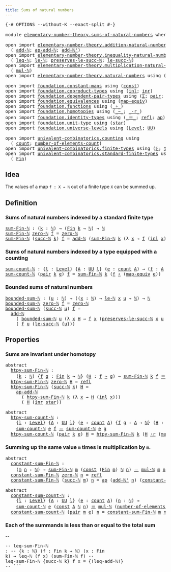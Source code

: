 ```yaml
---
title: Sums of natural numbers
---
```


<pre class="Agda"><a id="49" class="Symbol">{-#</a> <a id="53" class="Keyword">OPTIONS</a> <a id="61" class="Pragma">--without-K</a> <a id="73" class="Pragma">--exact-split</a> <a id="87" class="Symbol">#-}</a>

<a id="92" class="Keyword">module</a> <a id="99" href="elementary-number-theory.sums-of-natural-numbers.html" class="Module">elementary-number-theory.sums-of-natural-numbers</a> <a id="148" class="Keyword">where</a>

<a id="155" class="Keyword">open</a> <a id="160" class="Keyword">import</a> <a id="167" href="elementary-number-theory.addition-natural-numbers.html" class="Module">elementary-number-theory.addition-natural-numbers</a> <a id="217" class="Keyword">using</a>
  <a id="225" class="Symbol">(</a> <a id="227" href="elementary-number-theory.addition-natural-numbers.html#1096" class="Function">add-ℕ</a><a id="232" class="Symbol">;</a> <a id="234" href="elementary-number-theory.addition-natural-numbers.html#1212" class="Function">ap-add-ℕ</a><a id="242" class="Symbol">;</a> <a id="244" href="elementary-number-theory.addition-natural-numbers.html#1169" class="Function">add-ℕ&#39;</a><a id="250" class="Symbol">)</a>
<a id="252" class="Keyword">open</a> <a id="257" class="Keyword">import</a> <a id="264" href="elementary-number-theory.inequality-natural-numbers.html" class="Module">elementary-number-theory.inequality-natural-numbers</a> <a id="316" class="Keyword">using</a>
  <a id="324" class="Symbol">(</a> <a id="326" href="elementary-number-theory.inequality-natural-numbers.html#1662" class="Function">leq-ℕ</a><a id="331" class="Symbol">;</a> <a id="333" href="elementary-number-theory.inequality-natural-numbers.html#2079" class="Function">le-ℕ</a><a id="337" class="Symbol">;</a> <a id="339" href="elementary-number-theory.inequality-natural-numbers.html#11850" class="Function">preserves-le-succ-ℕ</a><a id="358" class="Symbol">;</a> <a id="360" href="elementary-number-theory.inequality-natural-numbers.html#14417" class="Function">le-succ-ℕ</a><a id="369" class="Symbol">)</a>
<a id="371" class="Keyword">open</a> <a id="376" class="Keyword">import</a> <a id="383" href="elementary-number-theory.multiplication-natural-numbers.html" class="Module">elementary-number-theory.multiplication-natural-numbers</a> <a id="439" class="Keyword">using</a>
  <a id="447" class="Symbol">(</a> <a id="449" href="elementary-number-theory.multiplication-natural-numbers.html#1286" class="Function">mul-ℕ</a><a id="454" class="Symbol">)</a>
<a id="456" class="Keyword">open</a> <a id="461" class="Keyword">import</a> <a id="468" href="elementary-number-theory.natural-numbers.html" class="Module">elementary-number-theory.natural-numbers</a> <a id="509" class="Keyword">using</a> <a id="515" class="Symbol">(</a><a id="516" href="elementary-number-theory.natural-numbers.html#1548" class="Datatype">ℕ</a><a id="517" class="Symbol">;</a> <a id="519" href="elementary-number-theory.natural-numbers.html#1569" class="InductiveConstructor">zero-ℕ</a><a id="525" class="Symbol">;</a> <a id="527" href="elementary-number-theory.natural-numbers.html#1582" class="InductiveConstructor">succ-ℕ</a><a id="533" class="Symbol">)</a>

<a id="536" class="Keyword">open</a> <a id="541" class="Keyword">import</a> <a id="548" href="foundation.constant-maps.html" class="Module">foundation.constant-maps</a> <a id="573" class="Keyword">using</a> <a id="579" class="Symbol">(</a><a id="580" href="foundation-core.constant-maps.html#216" class="Function">const</a><a id="585" class="Symbol">)</a>
<a id="587" class="Keyword">open</a> <a id="592" class="Keyword">import</a> <a id="599" href="foundation.coproduct-types.html" class="Module">foundation.coproduct-types</a> <a id="626" class="Keyword">using</a> <a id="632" class="Symbol">(</a><a id="633" href="foundation.coproduct-types.html#1249" class="InductiveConstructor">inl</a><a id="636" class="Symbol">;</a> <a id="638" href="foundation.coproduct-types.html#1267" class="InductiveConstructor">inr</a><a id="641" class="Symbol">)</a>
<a id="643" class="Keyword">open</a> <a id="648" class="Keyword">import</a> <a id="655" href="foundation.dependent-pair-types.html" class="Module">foundation.dependent-pair-types</a> <a id="687" class="Keyword">using</a> <a id="693" class="Symbol">(</a><a id="694" href="foundation-core.dependent-pair-types.html#515" class="Record">Σ</a><a id="695" class="Symbol">;</a> <a id="697" href="foundation-core.dependent-pair-types.html#588" class="InductiveConstructor">pair</a><a id="701" class="Symbol">;</a> <a id="703" href="foundation-core.dependent-pair-types.html#605" class="Field">pr1</a><a id="706" class="Symbol">;</a> <a id="708" href="foundation-core.dependent-pair-types.html#617" class="Field">pr2</a><a id="711" class="Symbol">)</a>
<a id="713" class="Keyword">open</a> <a id="718" class="Keyword">import</a> <a id="725" href="foundation.equivalences.html" class="Module">foundation.equivalences</a> <a id="749" class="Keyword">using</a> <a id="755" class="Symbol">(</a><a id="756" href="foundation-core.equivalences.html#1821" class="Function">map-equiv</a><a id="765" class="Symbol">)</a>
<a id="767" class="Keyword">open</a> <a id="772" class="Keyword">import</a> <a id="779" href="foundation.functions.html" class="Module">foundation.functions</a> <a id="800" class="Keyword">using</a> <a id="806" class="Symbol">(</a><a id="807" href="foundation-core.functions.html#420" class="Function Operator">_∘_</a><a id="810" class="Symbol">)</a>
<a id="812" class="Keyword">open</a> <a id="817" class="Keyword">import</a> <a id="824" href="foundation.homotopies.html" class="Module">foundation.homotopies</a> <a id="846" class="Keyword">using</a> <a id="852" class="Symbol">(</a><a id="853" href="foundation-core.homotopies.html#1249" class="Function Operator">_~_</a><a id="856" class="Symbol">;</a> <a id="858" href="foundation-core.homotopies.html#2710" class="Function Operator">_·r_</a><a id="862" class="Symbol">)</a>
<a id="864" class="Keyword">open</a> <a id="869" class="Keyword">import</a> <a id="876" href="foundation.identity-types.html" class="Module">foundation.identity-types</a> <a id="902" class="Keyword">using</a> <a id="908" class="Symbol">(</a><a id="909" href="foundation-core.identity-types.html#1865" class="Function Operator">_＝_</a><a id="912" class="Symbol">;</a> <a id="914" href="foundation-core.identity-types.html#1820" class="InductiveConstructor">refl</a><a id="918" class="Symbol">;</a> <a id="920" href="foundation-core.identity-types.html#4003" class="Function">ap</a><a id="922" class="Symbol">)</a>
<a id="924" class="Keyword">open</a> <a id="929" class="Keyword">import</a> <a id="936" href="foundation.unit-type.html" class="Module">foundation.unit-type</a> <a id="957" class="Keyword">using</a> <a id="963" class="Symbol">(</a><a id="964" href="foundation.unit-type.html#1108" class="InductiveConstructor">star</a><a id="968" class="Symbol">)</a>
<a id="970" class="Keyword">open</a> <a id="975" class="Keyword">import</a> <a id="982" href="foundation.universe-levels.html" class="Module">foundation.universe-levels</a> <a id="1009" class="Keyword">using</a> <a id="1015" class="Symbol">(</a><a id="1016" href="Agda.Primitive.html#597" class="Postulate">Level</a><a id="1021" class="Symbol">;</a> <a id="1023" href="foundation-core.universe-levels.html#235" class="Primitive">UU</a><a id="1025" class="Symbol">)</a>

<a id="1028" class="Keyword">open</a> <a id="1033" class="Keyword">import</a> <a id="1040" href="univalent-combinatorics.counting.html" class="Module">univalent-combinatorics.counting</a> <a id="1073" class="Keyword">using</a>
  <a id="1081" class="Symbol">(</a> <a id="1083" href="univalent-combinatorics.counting.html#1901" class="Function">count</a><a id="1088" class="Symbol">;</a> <a id="1090" href="univalent-combinatorics.counting.html#2029" class="Function">number-of-elements-count</a><a id="1114" class="Symbol">)</a>
<a id="1116" class="Keyword">open</a> <a id="1121" class="Keyword">import</a> <a id="1128" href="univalent-combinatorics.finite-types.html" class="Module">univalent-combinatorics.finite-types</a> <a id="1165" class="Keyword">using</a> <a id="1171" class="Symbol">(</a><a id="1172" href="univalent-combinatorics.finite-types.html#4550" class="Function">𝔽</a><a id="1173" class="Symbol">;</a> <a id="1175" href="univalent-combinatorics.finite-types.html#4606" class="Function">type-𝔽</a><a id="1181" class="Symbol">)</a>
<a id="1183" class="Keyword">open</a> <a id="1188" class="Keyword">import</a> <a id="1195" href="univalent-combinatorics.standard-finite-types.html" class="Module">univalent-combinatorics.standard-finite-types</a> <a id="1241" class="Keyword">using</a>
  <a id="1249" class="Symbol">(</a> <a id="1251" href="univalent-combinatorics.standard-finite-types.html#2392" class="Function">Fin</a><a id="1254" class="Symbol">)</a>
</pre>
## Idea

The values of a map `f : X → ℕ` out of a finite type `X` can be summed up.

## Definition

### Sums of natural numbers indexed by a standard finite type

<pre class="Agda"><a id="sum-Fin-ℕ"></a><a id="1432" href="elementary-number-theory.sums-of-natural-numbers.html#1432" class="Function">sum-Fin-ℕ</a> <a id="1442" class="Symbol">:</a> <a id="1444" class="Symbol">(</a><a id="1445" href="elementary-number-theory.sums-of-natural-numbers.html#1445" class="Bound">k</a> <a id="1447" class="Symbol">:</a> <a id="1449" href="elementary-number-theory.natural-numbers.html#1548" class="Datatype">ℕ</a><a id="1450" class="Symbol">)</a> <a id="1452" class="Symbol">→</a> <a id="1454" class="Symbol">(</a><a id="1455" href="univalent-combinatorics.standard-finite-types.html#2392" class="Function">Fin</a> <a id="1459" href="elementary-number-theory.sums-of-natural-numbers.html#1445" class="Bound">k</a> <a id="1461" class="Symbol">→</a> <a id="1463" href="elementary-number-theory.natural-numbers.html#1548" class="Datatype">ℕ</a><a id="1464" class="Symbol">)</a> <a id="1466" class="Symbol">→</a> <a id="1468" href="elementary-number-theory.natural-numbers.html#1548" class="Datatype">ℕ</a>
<a id="1470" href="elementary-number-theory.sums-of-natural-numbers.html#1432" class="Function">sum-Fin-ℕ</a> <a id="1480" href="elementary-number-theory.natural-numbers.html#1569" class="InductiveConstructor">zero-ℕ</a> <a id="1487" href="elementary-number-theory.sums-of-natural-numbers.html#1487" class="Bound">f</a> <a id="1489" class="Symbol">=</a> <a id="1491" href="elementary-number-theory.natural-numbers.html#1569" class="InductiveConstructor">zero-ℕ</a>
<a id="1498" href="elementary-number-theory.sums-of-natural-numbers.html#1432" class="Function">sum-Fin-ℕ</a> <a id="1508" class="Symbol">(</a><a id="1509" href="elementary-number-theory.natural-numbers.html#1582" class="InductiveConstructor">succ-ℕ</a> <a id="1516" href="elementary-number-theory.sums-of-natural-numbers.html#1516" class="Bound">k</a><a id="1517" class="Symbol">)</a> <a id="1519" href="elementary-number-theory.sums-of-natural-numbers.html#1519" class="Bound">f</a> <a id="1521" class="Symbol">=</a> <a id="1523" href="elementary-number-theory.addition-natural-numbers.html#1096" class="Function">add-ℕ</a> <a id="1529" class="Symbol">(</a><a id="1530" href="elementary-number-theory.sums-of-natural-numbers.html#1432" class="Function">sum-Fin-ℕ</a> <a id="1540" href="elementary-number-theory.sums-of-natural-numbers.html#1516" class="Bound">k</a> <a id="1542" class="Symbol">(λ</a> <a id="1545" href="elementary-number-theory.sums-of-natural-numbers.html#1545" class="Bound">x</a> <a id="1547" class="Symbol">→</a> <a id="1549" href="elementary-number-theory.sums-of-natural-numbers.html#1519" class="Bound">f</a> <a id="1551" class="Symbol">(</a><a id="1552" href="foundation.coproduct-types.html#1249" class="InductiveConstructor">inl</a> <a id="1556" href="elementary-number-theory.sums-of-natural-numbers.html#1545" class="Bound">x</a><a id="1557" class="Symbol">)))</a> <a id="1561" class="Symbol">(</a><a id="1562" href="elementary-number-theory.sums-of-natural-numbers.html#1519" class="Bound">f</a> <a id="1564" class="Symbol">(</a><a id="1565" href="foundation.coproduct-types.html#1267" class="InductiveConstructor">inr</a> <a id="1569" href="foundation.unit-type.html#1108" class="InductiveConstructor">star</a><a id="1573" class="Symbol">))</a>
</pre>
### Sums of natural numbers indexed by a type equipped with a counting

<pre class="Agda"><a id="sum-count-ℕ"></a><a id="1661" href="elementary-number-theory.sums-of-natural-numbers.html#1661" class="Function">sum-count-ℕ</a> <a id="1673" class="Symbol">:</a> <a id="1675" class="Symbol">{</a><a id="1676" href="elementary-number-theory.sums-of-natural-numbers.html#1676" class="Bound">l</a> <a id="1678" class="Symbol">:</a> <a id="1680" href="Agda.Primitive.html#597" class="Postulate">Level</a><a id="1685" class="Symbol">}</a> <a id="1687" class="Symbol">{</a><a id="1688" href="elementary-number-theory.sums-of-natural-numbers.html#1688" class="Bound">A</a> <a id="1690" class="Symbol">:</a> <a id="1692" href="foundation-core.universe-levels.html#235" class="Primitive">UU</a> <a id="1695" href="elementary-number-theory.sums-of-natural-numbers.html#1676" class="Bound">l</a><a id="1696" class="Symbol">}</a> <a id="1698" class="Symbol">(</a><a id="1699" href="elementary-number-theory.sums-of-natural-numbers.html#1699" class="Bound">e</a> <a id="1701" class="Symbol">:</a> <a id="1703" href="univalent-combinatorics.counting.html#1901" class="Function">count</a> <a id="1709" href="elementary-number-theory.sums-of-natural-numbers.html#1688" class="Bound">A</a><a id="1710" class="Symbol">)</a> <a id="1712" class="Symbol">→</a> <a id="1714" class="Symbol">(</a><a id="1715" href="elementary-number-theory.sums-of-natural-numbers.html#1715" class="Bound">f</a> <a id="1717" class="Symbol">:</a> <a id="1719" href="elementary-number-theory.sums-of-natural-numbers.html#1688" class="Bound">A</a> <a id="1721" class="Symbol">→</a> <a id="1723" href="elementary-number-theory.natural-numbers.html#1548" class="Datatype">ℕ</a><a id="1724" class="Symbol">)</a> <a id="1726" class="Symbol">→</a> <a id="1728" href="elementary-number-theory.natural-numbers.html#1548" class="Datatype">ℕ</a>
<a id="1730" href="elementary-number-theory.sums-of-natural-numbers.html#1661" class="Function">sum-count-ℕ</a> <a id="1742" class="Symbol">(</a><a id="1743" href="foundation-core.dependent-pair-types.html#588" class="InductiveConstructor">pair</a> <a id="1748" href="elementary-number-theory.sums-of-natural-numbers.html#1748" class="Bound">k</a> <a id="1750" href="elementary-number-theory.sums-of-natural-numbers.html#1750" class="Bound">e</a><a id="1751" class="Symbol">)</a> <a id="1753" href="elementary-number-theory.sums-of-natural-numbers.html#1753" class="Bound">f</a> <a id="1755" class="Symbol">=</a> <a id="1757" href="elementary-number-theory.sums-of-natural-numbers.html#1432" class="Function">sum-Fin-ℕ</a> <a id="1767" href="elementary-number-theory.sums-of-natural-numbers.html#1748" class="Bound">k</a> <a id="1769" class="Symbol">(</a><a id="1770" href="elementary-number-theory.sums-of-natural-numbers.html#1753" class="Bound">f</a> <a id="1772" href="foundation-core.functions.html#420" class="Function Operator">∘</a> <a id="1774" class="Symbol">(</a><a id="1775" href="foundation-core.equivalences.html#1821" class="Function">map-equiv</a> <a id="1785" href="elementary-number-theory.sums-of-natural-numbers.html#1750" class="Bound">e</a><a id="1786" class="Symbol">))</a>
</pre>
### Bounded sums of natural numbers

<pre class="Agda"><a id="bounded-sum-ℕ"></a><a id="1839" href="elementary-number-theory.sums-of-natural-numbers.html#1839" class="Function">bounded-sum-ℕ</a> <a id="1853" class="Symbol">:</a> <a id="1855" class="Symbol">(</a><a id="1856" href="elementary-number-theory.sums-of-natural-numbers.html#1856" class="Bound">u</a> <a id="1858" class="Symbol">:</a> <a id="1860" href="elementary-number-theory.natural-numbers.html#1548" class="Datatype">ℕ</a><a id="1861" class="Symbol">)</a> <a id="1863" class="Symbol">→</a> <a id="1865" class="Symbol">((</a><a id="1867" href="elementary-number-theory.sums-of-natural-numbers.html#1867" class="Bound">x</a> <a id="1869" class="Symbol">:</a> <a id="1871" href="elementary-number-theory.natural-numbers.html#1548" class="Datatype">ℕ</a><a id="1872" class="Symbol">)</a> <a id="1874" class="Symbol">→</a> <a id="1876" href="elementary-number-theory.inequality-natural-numbers.html#2079" class="Function">le-ℕ</a> <a id="1881" href="elementary-number-theory.sums-of-natural-numbers.html#1867" class="Bound">x</a> <a id="1883" href="elementary-number-theory.sums-of-natural-numbers.html#1856" class="Bound">u</a> <a id="1885" class="Symbol">→</a> <a id="1887" href="elementary-number-theory.natural-numbers.html#1548" class="Datatype">ℕ</a><a id="1888" class="Symbol">)</a> <a id="1890" class="Symbol">→</a> <a id="1892" href="elementary-number-theory.natural-numbers.html#1548" class="Datatype">ℕ</a>
<a id="1894" href="elementary-number-theory.sums-of-natural-numbers.html#1839" class="Function">bounded-sum-ℕ</a> <a id="1908" href="elementary-number-theory.natural-numbers.html#1569" class="InductiveConstructor">zero-ℕ</a> <a id="1915" href="elementary-number-theory.sums-of-natural-numbers.html#1915" class="Bound">f</a> <a id="1917" class="Symbol">=</a> <a id="1919" href="elementary-number-theory.natural-numbers.html#1569" class="InductiveConstructor">zero-ℕ</a>
<a id="1926" href="elementary-number-theory.sums-of-natural-numbers.html#1839" class="Function">bounded-sum-ℕ</a> <a id="1940" class="Symbol">(</a><a id="1941" href="elementary-number-theory.natural-numbers.html#1582" class="InductiveConstructor">succ-ℕ</a> <a id="1948" href="elementary-number-theory.sums-of-natural-numbers.html#1948" class="Bound">u</a><a id="1949" class="Symbol">)</a> <a id="1951" href="elementary-number-theory.sums-of-natural-numbers.html#1951" class="Bound">f</a> <a id="1953" class="Symbol">=</a>
  <a id="1957" href="elementary-number-theory.addition-natural-numbers.html#1096" class="Function">add-ℕ</a>
    <a id="1967" class="Symbol">(</a> <a id="1969" href="elementary-number-theory.sums-of-natural-numbers.html#1839" class="Function">bounded-sum-ℕ</a> <a id="1983" href="elementary-number-theory.sums-of-natural-numbers.html#1948" class="Bound">u</a> <a id="1985" class="Symbol">(λ</a> <a id="1988" href="elementary-number-theory.sums-of-natural-numbers.html#1988" class="Bound">x</a> <a id="1990" href="elementary-number-theory.sums-of-natural-numbers.html#1990" class="Bound">H</a> <a id="1992" class="Symbol">→</a> <a id="1994" href="elementary-number-theory.sums-of-natural-numbers.html#1951" class="Bound">f</a> <a id="1996" href="elementary-number-theory.sums-of-natural-numbers.html#1988" class="Bound">x</a> <a id="1998" class="Symbol">(</a><a id="1999" href="elementary-number-theory.inequality-natural-numbers.html#11850" class="Function">preserves-le-succ-ℕ</a> <a id="2019" href="elementary-number-theory.sums-of-natural-numbers.html#1988" class="Bound">x</a> <a id="2021" href="elementary-number-theory.sums-of-natural-numbers.html#1948" class="Bound">u</a> <a id="2023" href="elementary-number-theory.sums-of-natural-numbers.html#1990" class="Bound">H</a><a id="2024" class="Symbol">)))</a>
    <a id="2032" class="Symbol">(</a> <a id="2034" href="elementary-number-theory.sums-of-natural-numbers.html#1951" class="Bound">f</a> <a id="2036" href="elementary-number-theory.sums-of-natural-numbers.html#1948" class="Bound">u</a> <a id="2038" class="Symbol">(</a><a id="2039" href="elementary-number-theory.inequality-natural-numbers.html#14417" class="Function">le-succ-ℕ</a> <a id="2049" class="Symbol">{</a><a id="2050" href="elementary-number-theory.sums-of-natural-numbers.html#1948" class="Bound">u</a><a id="2051" class="Symbol">}))</a>
</pre>
## Properties

### Sums are invariant under homotopy

<pre class="Agda"><a id="2122" class="Keyword">abstract</a>
  <a id="htpy-sum-Fin-ℕ"></a><a id="2133" href="elementary-number-theory.sums-of-natural-numbers.html#2133" class="Function">htpy-sum-Fin-ℕ</a> <a id="2148" class="Symbol">:</a>
    <a id="2154" class="Symbol">(</a><a id="2155" href="elementary-number-theory.sums-of-natural-numbers.html#2155" class="Bound">k</a> <a id="2157" class="Symbol">:</a> <a id="2159" href="elementary-number-theory.natural-numbers.html#1548" class="Datatype">ℕ</a><a id="2160" class="Symbol">)</a> <a id="2162" class="Symbol">{</a><a id="2163" href="elementary-number-theory.sums-of-natural-numbers.html#2163" class="Bound">f</a> <a id="2165" href="elementary-number-theory.sums-of-natural-numbers.html#2165" class="Bound">g</a> <a id="2167" class="Symbol">:</a> <a id="2169" href="univalent-combinatorics.standard-finite-types.html#2392" class="Function">Fin</a> <a id="2173" href="elementary-number-theory.sums-of-natural-numbers.html#2155" class="Bound">k</a> <a id="2175" class="Symbol">→</a> <a id="2177" href="elementary-number-theory.natural-numbers.html#1548" class="Datatype">ℕ</a><a id="2178" class="Symbol">}</a> <a id="2180" class="Symbol">(</a><a id="2181" href="elementary-number-theory.sums-of-natural-numbers.html#2181" class="Bound">H</a> <a id="2183" class="Symbol">:</a> <a id="2185" href="elementary-number-theory.sums-of-natural-numbers.html#2163" class="Bound">f</a> <a id="2187" href="foundation-core.homotopies.html#1249" class="Function Operator">~</a> <a id="2189" href="elementary-number-theory.sums-of-natural-numbers.html#2165" class="Bound">g</a><a id="2190" class="Symbol">)</a> <a id="2192" class="Symbol">→</a> <a id="2194" href="elementary-number-theory.sums-of-natural-numbers.html#1432" class="Function">sum-Fin-ℕ</a> <a id="2204" href="elementary-number-theory.sums-of-natural-numbers.html#2155" class="Bound">k</a> <a id="2206" href="elementary-number-theory.sums-of-natural-numbers.html#2163" class="Bound">f</a> <a id="2208" href="foundation-core.identity-types.html#1865" class="Function Operator">＝</a> <a id="2210" href="elementary-number-theory.sums-of-natural-numbers.html#1432" class="Function">sum-Fin-ℕ</a> <a id="2220" href="elementary-number-theory.sums-of-natural-numbers.html#2155" class="Bound">k</a> <a id="2222" href="elementary-number-theory.sums-of-natural-numbers.html#2165" class="Bound">g</a>
  <a id="2226" href="elementary-number-theory.sums-of-natural-numbers.html#2133" class="Function">htpy-sum-Fin-ℕ</a> <a id="2241" href="elementary-number-theory.natural-numbers.html#1569" class="InductiveConstructor">zero-ℕ</a> <a id="2248" href="elementary-number-theory.sums-of-natural-numbers.html#2248" class="Bound">H</a> <a id="2250" class="Symbol">=</a> <a id="2252" href="foundation-core.identity-types.html#1820" class="InductiveConstructor">refl</a>
  <a id="2259" href="elementary-number-theory.sums-of-natural-numbers.html#2133" class="Function">htpy-sum-Fin-ℕ</a> <a id="2274" class="Symbol">(</a><a id="2275" href="elementary-number-theory.natural-numbers.html#1582" class="InductiveConstructor">succ-ℕ</a> <a id="2282" href="elementary-number-theory.sums-of-natural-numbers.html#2282" class="Bound">k</a><a id="2283" class="Symbol">)</a> <a id="2285" href="elementary-number-theory.sums-of-natural-numbers.html#2285" class="Bound">H</a> <a id="2287" class="Symbol">=</a>
    <a id="2293" href="elementary-number-theory.addition-natural-numbers.html#1212" class="Function">ap-add-ℕ</a>
      <a id="2308" class="Symbol">(</a> <a id="2310" href="elementary-number-theory.sums-of-natural-numbers.html#2133" class="Function">htpy-sum-Fin-ℕ</a> <a id="2325" href="elementary-number-theory.sums-of-natural-numbers.html#2282" class="Bound">k</a> <a id="2327" class="Symbol">(λ</a> <a id="2330" href="elementary-number-theory.sums-of-natural-numbers.html#2330" class="Bound">x</a> <a id="2332" class="Symbol">→</a> <a id="2334" href="elementary-number-theory.sums-of-natural-numbers.html#2285" class="Bound">H</a> <a id="2336" class="Symbol">(</a><a id="2337" href="foundation.coproduct-types.html#1249" class="InductiveConstructor">inl</a> <a id="2341" href="elementary-number-theory.sums-of-natural-numbers.html#2330" class="Bound">x</a><a id="2342" class="Symbol">)))</a>
      <a id="2352" class="Symbol">(</a> <a id="2354" href="elementary-number-theory.sums-of-natural-numbers.html#2285" class="Bound">H</a> <a id="2356" class="Symbol">(</a><a id="2357" href="foundation.coproduct-types.html#1267" class="InductiveConstructor">inr</a> <a id="2361" href="foundation.unit-type.html#1108" class="InductiveConstructor">star</a><a id="2365" class="Symbol">))</a>

<a id="2369" class="Keyword">abstract</a>
  <a id="htpy-sum-count-ℕ"></a><a id="2380" href="elementary-number-theory.sums-of-natural-numbers.html#2380" class="Function">htpy-sum-count-ℕ</a> <a id="2397" class="Symbol">:</a>
    <a id="2403" class="Symbol">{</a><a id="2404" href="elementary-number-theory.sums-of-natural-numbers.html#2404" class="Bound">l</a> <a id="2406" class="Symbol">:</a> <a id="2408" href="Agda.Primitive.html#597" class="Postulate">Level</a><a id="2413" class="Symbol">}</a> <a id="2415" class="Symbol">{</a><a id="2416" href="elementary-number-theory.sums-of-natural-numbers.html#2416" class="Bound">A</a> <a id="2418" class="Symbol">:</a> <a id="2420" href="foundation-core.universe-levels.html#235" class="Primitive">UU</a> <a id="2423" href="elementary-number-theory.sums-of-natural-numbers.html#2404" class="Bound">l</a><a id="2424" class="Symbol">}</a> <a id="2426" class="Symbol">(</a><a id="2427" href="elementary-number-theory.sums-of-natural-numbers.html#2427" class="Bound">e</a> <a id="2429" class="Symbol">:</a> <a id="2431" href="univalent-combinatorics.counting.html#1901" class="Function">count</a> <a id="2437" href="elementary-number-theory.sums-of-natural-numbers.html#2416" class="Bound">A</a><a id="2438" class="Symbol">)</a> <a id="2440" class="Symbol">{</a><a id="2441" href="elementary-number-theory.sums-of-natural-numbers.html#2441" class="Bound">f</a> <a id="2443" href="elementary-number-theory.sums-of-natural-numbers.html#2443" class="Bound">g</a> <a id="2445" class="Symbol">:</a> <a id="2447" href="elementary-number-theory.sums-of-natural-numbers.html#2416" class="Bound">A</a> <a id="2449" class="Symbol">→</a> <a id="2451" href="elementary-number-theory.natural-numbers.html#1548" class="Datatype">ℕ</a><a id="2452" class="Symbol">}</a> <a id="2454" class="Symbol">(</a><a id="2455" href="elementary-number-theory.sums-of-natural-numbers.html#2455" class="Bound">H</a> <a id="2457" class="Symbol">:</a> <a id="2459" href="elementary-number-theory.sums-of-natural-numbers.html#2441" class="Bound">f</a> <a id="2461" href="foundation-core.homotopies.html#1249" class="Function Operator">~</a> <a id="2463" href="elementary-number-theory.sums-of-natural-numbers.html#2443" class="Bound">g</a><a id="2464" class="Symbol">)</a> <a id="2466" class="Symbol">→</a>
    <a id="2472" href="elementary-number-theory.sums-of-natural-numbers.html#1661" class="Function">sum-count-ℕ</a> <a id="2484" href="elementary-number-theory.sums-of-natural-numbers.html#2427" class="Bound">e</a> <a id="2486" href="elementary-number-theory.sums-of-natural-numbers.html#2441" class="Bound">f</a> <a id="2488" href="foundation-core.identity-types.html#1865" class="Function Operator">＝</a> <a id="2490" href="elementary-number-theory.sums-of-natural-numbers.html#1661" class="Function">sum-count-ℕ</a> <a id="2502" href="elementary-number-theory.sums-of-natural-numbers.html#2427" class="Bound">e</a> <a id="2504" href="elementary-number-theory.sums-of-natural-numbers.html#2443" class="Bound">g</a>
  <a id="2508" href="elementary-number-theory.sums-of-natural-numbers.html#2380" class="Function">htpy-sum-count-ℕ</a> <a id="2525" class="Symbol">(</a><a id="2526" href="foundation-core.dependent-pair-types.html#588" class="InductiveConstructor">pair</a> <a id="2531" href="elementary-number-theory.sums-of-natural-numbers.html#2531" class="Bound">k</a> <a id="2533" href="elementary-number-theory.sums-of-natural-numbers.html#2533" class="Bound">e</a><a id="2534" class="Symbol">)</a> <a id="2536" href="elementary-number-theory.sums-of-natural-numbers.html#2536" class="Bound">H</a> <a id="2538" class="Symbol">=</a> <a id="2540" href="elementary-number-theory.sums-of-natural-numbers.html#2133" class="Function">htpy-sum-Fin-ℕ</a> <a id="2555" href="elementary-number-theory.sums-of-natural-numbers.html#2531" class="Bound">k</a> <a id="2557" class="Symbol">(</a><a id="2558" href="elementary-number-theory.sums-of-natural-numbers.html#2536" class="Bound">H</a> <a id="2560" href="foundation-core.homotopies.html#2710" class="Function Operator">·r</a> <a id="2563" class="Symbol">(</a><a id="2564" href="foundation-core.equivalences.html#1821" class="Function">map-equiv</a> <a id="2574" href="elementary-number-theory.sums-of-natural-numbers.html#2533" class="Bound">e</a><a id="2575" class="Symbol">))</a>
</pre>
### Summing up the same value `m` times is multiplication by `m`.

<pre class="Agda"><a id="2658" class="Keyword">abstract</a>
  <a id="constant-sum-Fin-ℕ"></a><a id="2669" href="elementary-number-theory.sums-of-natural-numbers.html#2669" class="Function">constant-sum-Fin-ℕ</a> <a id="2688" class="Symbol">:</a>
    <a id="2694" class="Symbol">(</a><a id="2695" href="elementary-number-theory.sums-of-natural-numbers.html#2695" class="Bound">m</a> <a id="2697" href="elementary-number-theory.sums-of-natural-numbers.html#2697" class="Bound">n</a> <a id="2699" class="Symbol">:</a> <a id="2701" href="elementary-number-theory.natural-numbers.html#1548" class="Datatype">ℕ</a><a id="2702" class="Symbol">)</a> <a id="2704" class="Symbol">→</a> <a id="2706" href="elementary-number-theory.sums-of-natural-numbers.html#1432" class="Function">sum-Fin-ℕ</a> <a id="2716" href="elementary-number-theory.sums-of-natural-numbers.html#2695" class="Bound">m</a> <a id="2718" class="Symbol">(</a><a id="2719" href="foundation-core.constant-maps.html#216" class="Function">const</a> <a id="2725" class="Symbol">(</a><a id="2726" href="univalent-combinatorics.standard-finite-types.html#2392" class="Function">Fin</a> <a id="2730" href="elementary-number-theory.sums-of-natural-numbers.html#2695" class="Bound">m</a><a id="2731" class="Symbol">)</a> <a id="2733" href="elementary-number-theory.natural-numbers.html#1548" class="Datatype">ℕ</a> <a id="2735" href="elementary-number-theory.sums-of-natural-numbers.html#2697" class="Bound">n</a><a id="2736" class="Symbol">)</a> <a id="2738" href="foundation-core.identity-types.html#1865" class="Function Operator">＝</a> <a id="2740" href="elementary-number-theory.multiplication-natural-numbers.html#1286" class="Function">mul-ℕ</a> <a id="2746" href="elementary-number-theory.sums-of-natural-numbers.html#2695" class="Bound">m</a> <a id="2748" href="elementary-number-theory.sums-of-natural-numbers.html#2697" class="Bound">n</a>
  <a id="2752" href="elementary-number-theory.sums-of-natural-numbers.html#2669" class="Function">constant-sum-Fin-ℕ</a> <a id="2771" href="elementary-number-theory.natural-numbers.html#1569" class="InductiveConstructor">zero-ℕ</a> <a id="2778" href="elementary-number-theory.sums-of-natural-numbers.html#2778" class="Bound">n</a> <a id="2780" class="Symbol">=</a> <a id="2782" href="foundation-core.identity-types.html#1820" class="InductiveConstructor">refl</a>
  <a id="2789" href="elementary-number-theory.sums-of-natural-numbers.html#2669" class="Function">constant-sum-Fin-ℕ</a> <a id="2808" class="Symbol">(</a><a id="2809" href="elementary-number-theory.natural-numbers.html#1582" class="InductiveConstructor">succ-ℕ</a> <a id="2816" href="elementary-number-theory.sums-of-natural-numbers.html#2816" class="Bound">m</a><a id="2817" class="Symbol">)</a> <a id="2819" href="elementary-number-theory.sums-of-natural-numbers.html#2819" class="Bound">n</a> <a id="2821" class="Symbol">=</a> <a id="2823" href="foundation-core.identity-types.html#4003" class="Function">ap</a> <a id="2826" class="Symbol">(</a><a id="2827" href="elementary-number-theory.addition-natural-numbers.html#1169" class="Function">add-ℕ&#39;</a> <a id="2834" href="elementary-number-theory.sums-of-natural-numbers.html#2819" class="Bound">n</a><a id="2835" class="Symbol">)</a> <a id="2837" class="Symbol">(</a><a id="2838" href="elementary-number-theory.sums-of-natural-numbers.html#2669" class="Function">constant-sum-Fin-ℕ</a> <a id="2857" href="elementary-number-theory.sums-of-natural-numbers.html#2816" class="Bound">m</a> <a id="2859" href="elementary-number-theory.sums-of-natural-numbers.html#2819" class="Bound">n</a><a id="2860" class="Symbol">)</a>

<a id="2863" class="Keyword">abstract</a>
  <a id="constant-sum-count-ℕ"></a><a id="2874" href="elementary-number-theory.sums-of-natural-numbers.html#2874" class="Function">constant-sum-count-ℕ</a> <a id="2895" class="Symbol">:</a>
    <a id="2901" class="Symbol">{</a><a id="2902" href="elementary-number-theory.sums-of-natural-numbers.html#2902" class="Bound">l</a> <a id="2904" class="Symbol">:</a> <a id="2906" href="Agda.Primitive.html#597" class="Postulate">Level</a><a id="2911" class="Symbol">}</a> <a id="2913" class="Symbol">{</a><a id="2914" href="elementary-number-theory.sums-of-natural-numbers.html#2914" class="Bound">A</a> <a id="2916" class="Symbol">:</a> <a id="2918" href="foundation-core.universe-levels.html#235" class="Primitive">UU</a> <a id="2921" href="elementary-number-theory.sums-of-natural-numbers.html#2902" class="Bound">l</a><a id="2922" class="Symbol">}</a> <a id="2924" class="Symbol">(</a><a id="2925" href="elementary-number-theory.sums-of-natural-numbers.html#2925" class="Bound">e</a> <a id="2927" class="Symbol">:</a> <a id="2929" href="univalent-combinatorics.counting.html#1901" class="Function">count</a> <a id="2935" href="elementary-number-theory.sums-of-natural-numbers.html#2914" class="Bound">A</a><a id="2936" class="Symbol">)</a> <a id="2938" class="Symbol">(</a><a id="2939" href="elementary-number-theory.sums-of-natural-numbers.html#2939" class="Bound">n</a> <a id="2941" class="Symbol">:</a> <a id="2943" href="elementary-number-theory.natural-numbers.html#1548" class="Datatype">ℕ</a><a id="2944" class="Symbol">)</a> <a id="2946" class="Symbol">→</a>
    <a id="2952" href="elementary-number-theory.sums-of-natural-numbers.html#1661" class="Function">sum-count-ℕ</a> <a id="2964" href="elementary-number-theory.sums-of-natural-numbers.html#2925" class="Bound">e</a> <a id="2966" class="Symbol">(</a><a id="2967" href="foundation-core.constant-maps.html#216" class="Function">const</a> <a id="2973" href="elementary-number-theory.sums-of-natural-numbers.html#2914" class="Bound">A</a> <a id="2975" href="elementary-number-theory.natural-numbers.html#1548" class="Datatype">ℕ</a> <a id="2977" href="elementary-number-theory.sums-of-natural-numbers.html#2939" class="Bound">n</a><a id="2978" class="Symbol">)</a> <a id="2980" href="foundation-core.identity-types.html#1865" class="Function Operator">＝</a> <a id="2982" href="elementary-number-theory.multiplication-natural-numbers.html#1286" class="Function">mul-ℕ</a> <a id="2988" class="Symbol">(</a><a id="2989" href="univalent-combinatorics.counting.html#2029" class="Function">number-of-elements-count</a> <a id="3014" href="elementary-number-theory.sums-of-natural-numbers.html#2925" class="Bound">e</a><a id="3015" class="Symbol">)</a> <a id="3017" href="elementary-number-theory.sums-of-natural-numbers.html#2939" class="Bound">n</a>
  <a id="3021" href="elementary-number-theory.sums-of-natural-numbers.html#2874" class="Function">constant-sum-count-ℕ</a> <a id="3042" class="Symbol">(</a><a id="3043" href="foundation-core.dependent-pair-types.html#588" class="InductiveConstructor">pair</a> <a id="3048" href="elementary-number-theory.sums-of-natural-numbers.html#3048" class="Bound">m</a> <a id="3050" href="elementary-number-theory.sums-of-natural-numbers.html#3050" class="Bound">e</a><a id="3051" class="Symbol">)</a> <a id="3053" href="elementary-number-theory.sums-of-natural-numbers.html#3053" class="Bound">n</a> <a id="3055" class="Symbol">=</a> <a id="3057" href="elementary-number-theory.sums-of-natural-numbers.html#2669" class="Function">constant-sum-Fin-ℕ</a> <a id="3076" href="elementary-number-theory.sums-of-natural-numbers.html#3048" class="Bound">m</a> <a id="3078" href="elementary-number-theory.sums-of-natural-numbers.html#3053" class="Bound">n</a>
</pre>
### Each of the summands is less than or equal to the total sum

-- <pre class="Agda"><a id="3161" class="Comment">-- leq-sum-Fin-ℕ :</a>
<a id="3180" class="Comment">--   {k : ℕ} (f : Fin k → ℕ) (x : Fin k) → leq-ℕ (f x) (sum-Fin-ℕ f)</a>
<a id="3249" class="Comment">-- leq-sum-Fin-ℕ {succ-ℕ k} f x = {!leq-add-ℕ!}</a>
<a id="3297" class="Comment">-- ```</a>
</pre>